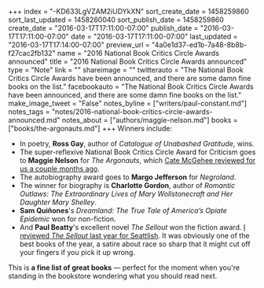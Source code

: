 +++
index = "-KD633LgVZAM2iUDYkXN"
sort_create_date = 1458259860
sort_last_updated = 1458260040
sort_publish_date = 1458259860
create_date = "2016-03-17T17:11:00-07:00"
publish_date = "2016-03-17T17:11:00-07:00"
date = "2016-03-17T17:11:00-07:00"
last_updated = "2016-03-17T17:14:00-07:00"
preview_url = "4a0e1d37-ed1b-7a48-8b8b-f27cac2fb132"
name = "2016 National Book Critics Circle Awards announced"
title = "2016 National Book Critics Circle Awards announced"
type = "Note"
link = ""
shareimage = ""
twitterauto = "The National Book Critics Circle Awards have been announced, and there are some damn fine books on the list."
facebookauto = "The National Book Critics Circle Awards have been announced, and there are some damn fine books on the list."
make_image_tweet = "False"
notes_byline = ["writers/paul-constant.md"]
notes_tags = "notes/2016-national-book-critics-circle-awards-announced.md"
notes_about = ["authors/maggie-nelson.md"]
books = ["books/the-argonauts.md"]
+++
Winners include:

* In poetry, **Ross Gay**, author of *Catalogue of Unabashed Gratitude*, wins.
* The super-reflexive National Book Critics Circle Award for Criticism goes to **Maggie Nelson** for *The Argonauts*, which [Cate McGehee reviewed for us a couple months ago](http://seattlereviewofbooks.com/reviews/body-of-work/).
* The autobiography award goes to **Margo Jefferson** for *Negroland*.
* The winner for biography is **Charlotte Gordon**, author of *Romantic Outlaws: The Extraordinary Lives of Mary Wollstonecraft and Her Daughter Mary Shelley*.
* **Sam Quiñones**'s *Dreamland: The True Tale of America’s Opiate Epidemic* won for non-fiction.
* And **Paul Beatty**'s excellent novel *The Sellout* won the fiction award. [I reviewed *The Sellout* last year for Seattlish](http://seattlish.com/post/113965563161/that-sounds-cool-race-and-literature-at-the). It was obviously one of the best books of the year, a satire about race so sharp that it might cut off your fingers if you pick it up wrong.

This is **a fine list of great books** — perfect for the moment when you're standing in the bookstore wondering what you should read next.